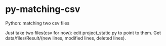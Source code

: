 # py-matching-csv
Python: matching two csv files

Just take two files(csv for now): edit project_static.py to point to them.
Get data/files/Result/(new lines, modified lines, deleted lines).
